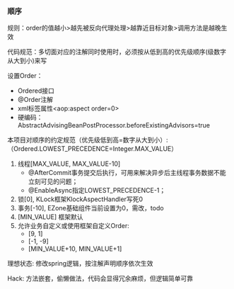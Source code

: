 ### 顺序
规则：order的值越小>越先被反向代理处理>越靠近目标对象>调用方法是越晚生效

代码规范：多切面对应的注解同时使用时，必须按从低到高的优先级顺序(级数字从大到小)来写

设置Order：
- Ordered接口
- @Order注解
- xml标签属性<aop:aspect order=0>
- 硬编码：AbstractAdvisingBeanPostProcessor.beforeExistingAdvisors=true

本项目对顺序的约定规范（优先级低到高=数字从大到小）:（Ordered.LOWEST_PRECEDENCE=Integer.MAX_VALUE）
1. 线程[MAX_VALUE, MAX_VALUE-10]
    - @AfterCommit事务提交后执行，可用来解决异步后主线程事务数据不能立刻可见的问题；
    - @EnableAsync指定LOWEST_PRECEDENCE-1；
2. 锁[0], KLock框架KlockAspectHandler写死0
3. 事务[-10], EZone基础组件当前设置为0，需改，todo
4. [MIN_VALUE] 框架默认
5. 允许业务自定义或使用框架自定义Order:
    - [9, 1]
    - [-1, -9]
    - [MIN_VALUE+10, MIN_VALUE+1]
        
理想状态: 修改spring逻辑，按注解声明顺序依次生效

Hack: 方法嵌套，偷懒做法，代码会显得冗余麻烦，但逻辑简单可靠

    
